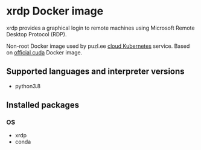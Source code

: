 # xrdp Docker image

xrdp provides a graphical login to remote machines using Microsoft Remote Desktop Protocol (RDP).

Non-root Docker image used by puzl.ee [cloud Kubernetes](https://puzl.ee) service. Based on [official cuda](https://hub.docker.com/r/nvidia/cuda) Docker image.
## Supported languages and interpreter versions
- python3.8

## Installed packages
### OS
- xrdp
- conda
